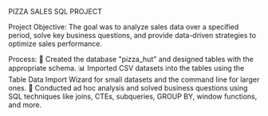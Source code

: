 PIZZA SALES SQL PROJECT

Project Objective:
The goal was to analyze sales data over a specified period, solve key business questions, and provide data-driven strategies to optimize sales performance.

Process:
📂 Created the database "pizza_hut" and designed tables with the appropriate schema.
📊 Imported CSV datasets into the tables using the Table Data Import Wizard for small datasets and the command line for larger ones.
🧠 Conducted ad hoc analysis and solved business questions using SQL techniques like joins, CTEs, subqueries, GROUP BY, window functions, and more.

